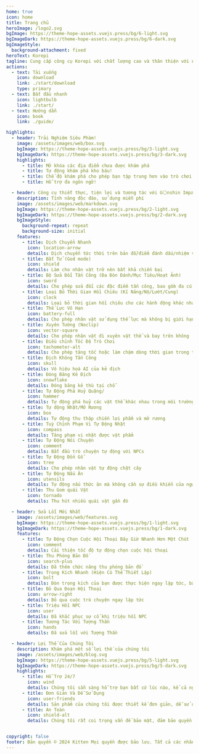 ```yaml
---
home: true
icon: home
title: Trang chủ
heroImage: /logo2.svg
bgImage: https://theme-hope-assets.vuejs.press/bg/6-light.svg
bgImageDark: https://theme-hope-assets.vuejs.press/bg/6-dark.svg
bgImageStyle:
  background-attachment: fixed
heroText: Korepi
tagline: Cung cấp công cụ Korepi với chất lượng cao và thân thiện với người dùng!
actions:
  - text: Tải xuống
    icon: download
    link: ./start/download
    type: primary
  - text: Bắt đầu nhanh
    icon: lightbulb
    link: ./start/
  - text: Hướng dẫn
    icon: book
    link: ./guide/

highlights:
  - header: Trải Nghiệm Siêu Phàm!
    image: /assets/images/web/box.svg
    bgImage: https://theme-hope-assets.vuejs.press/bg/3-light.svg
    bgImageDark: https://theme-hope-assets.vuejs.press/bg/3-dark.svg
    highlights:
      - title: Mở khóa các địa điểm chưa được khám phá
      - title: Tự động khám phá kho báu!
      - title: Chế độ khám phá cho phép bạn tập trung hơn vào trò chơi!
      - title: Hỗ trợ đa ngôn ngữ!

  - header: Công cụ thiết thực, tiện lợi và tương tác với G⚪nshin Impact
    description: Tính năng độc đáo, sử dụng miễn phí
    image: /assets/images/web/markdown.svg
    bgImage: https://theme-hope-assets.vuejs.press/bg/2-light.svg
    bgImageDark: https://theme-hope-assets.vuejs.press/bg/2-dark.svg
    bgImageStyle:
      background-repeat: repeat
      background-size: initial
    features:
      - title: Dịch Chuyển Nhanh
        icon: location-arrow
        details: Dịch chuyển tức thời trên bản đồ/điểm đánh dấu/nhiệm vụ
      - title: Bất Tử (God mode)
        icon: shield
        details: Làm cho nhân vật trở nên bất khả chiến bại
      - title: Bộ Sửa Đổi Tấn Công (Đa Đòn Đánh/Mục Tiêu/Hoạt Ảnh)
        icon: sword
        details: Cho phép sửa đổi các đặc điểm tấn công, bao gồm đa cú đánh, mục tiêu và hoạt ảnh
      - title: Loại Bỏ Thời Gian Hồi Chiêu (Kĩ Năng/Nộ/Lướt/Cung)
        icon: clock
        details: Loại bỏ thời gian hồi chiêu cho các hành động khác nhau như kỹ năng, chiêu cuối, lướt và cung
      - title: Thể Lực Vô Hạn
        icon: battery-full
        details: Cho phép nhân vật sử dụng thể lực mà không bị giới hạn
      - title: Xuyên Tường (Noclip)
        icon: vector-square
        details: Cho phép nhân vật đi xuyên vật thể và bay trên không
      - title: Điều chỉnh Tốc Độ Trò Chơi
        icon: tachometer-alt
        details: Cho phép tăng tốc hoặc làm chậm dòng thời gian trong trò chơi
      - title: Địch Không Tấn Công
        icon: skull
        details: Vô hiệu hoá AI của kẻ địch
      - title: Đóng Băng Kẻ Địch
        icon: snowflake
        details: Đóng băng kẻ thù tại chỗ
      - title: Tự Động Phá Huỷ Quặng/
        icon: hammer
        details: Tự động phá huỷ các vật thể khác nhau trong môi trường
      - title: Tự động Nhặt/Mở Rương
        icon: box
        details: Tự động thu thập chiến lợi phẩm và mở rương
      - title: Tuỳ Chỉnh Phạm Vi Tự Động Nhặt
        icon: compass
        details: Tăng phạm vi nhặt được vật phẩm
      - title: Tự Động Nói Chuyện
        icon: comment
        details: Bắt đầu trò chuyện tự động với NPCs
      - title: Tự Động Đốn Gỗ
        icon: tree
        details: Cho phép nhân vật tự động chặt cây
      - title: Tự Động Nấu Ăn
        icon: utensils
        details: Tự động nấu thức ăn mà không cần sự điều khiển của người chơi
      - title: Thu Gom quái Vật
        icon: tornado
        details: Thu hút nhiều quái vật gần đó

  - header: Sửa Lỗi Mới Nhất
    image: /assets/images/web/features.svg
    bgImage: https://theme-hope-assets.vuejs.press/bg/1-light.svg
    bgImageDark: https://theme-hope-assets.vuejs.press/bg/1-dark.svg
    features:
      - title: Tự Động Chọn Cuộc Hội Thoại Bây Giờ Nhanh Hơn Một Chút
        icon: comment
        details: Cải thiện tốc độ tự động chọn cuộc hội thoại
      - title: Thu Phóng Bản Đồ
        icon: search-plus
        details: Đã thêm chức năng thu phóng bản đồ
      - title: Trọng Kích Nhanh (Hiện Có Thể Thiết Lập)
        icon: bolt
        details: Đòn trọng kích của bạn được thực hiện ngay lập tức, bây giờ với các tùy chọn có thể thiết lập
      - title: Bỏ Qua Đoạn Hội Thoại
        icon: arrow-right
        details: Bỏ qua cuộc trò chuyện ngay lập tức
      - title: Triệu Hồi NPC
        icon: user
        details: Đã khắc phục sự cố khi triệu hồi NPC
      - title: Tương Tác Với Tượng Thần
        icon: hands
        details: Đã sửa lỗi với Tượng Thần

  - header: Lợi Thế Của Chúng Tôi
    description: Khám phá một số lợi thế của chúng tôi
    image: /assets/images/web/blog.svg
    bgImage: https://theme-hope-assets.vuejs.press/bg/5-light.svg
    bgImageDark: https://theme-hope-assets.vuejs.press/bg/5-dark.svg
    highlights:
      - title: Hỗ Trợ 24/7
        icon: wind
        details: Chúng tôi sẵn sàng hỗ trợ bạn bất cứ lúc nào, kể cả ngày hay đêm, hỗ trợ 24/7.
      - title: Đơn Giản Và Dễ Sử Dụng
        icon: user-friends
        details: Sản phẩm của chúng tôi được thiết kế đơn giản, dễ sử dụng, đảm bảo mang lại trải nghiệm thân thiện và thoải mái cho người dùng.
      - title: An Toàn
        icon: shield-alt
        details: Chúng tôi rất coi trọng vấn đề bảo mật, đảm bảo quyền truy cập an toàn và bảo vệ dữ liệu của bạn.


copyright: false
footer: Bản quyền © 2024 Kitten Mọi quyền được bảo lưu. Tất cả các nhãn hiệu, ảnh chụp màn hình, logo và bản quyền khác là tài sản của chủ sở hữu tương ứng.
---
```

